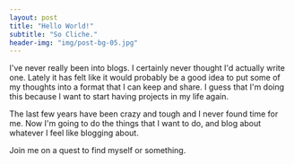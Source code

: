 ```yaml
---
layout: post
title: "Hello World!"
subtitle: "So Cliche."
header-img: "img/post-bg-05.jpg"
---
```


<p> I've never really been into blogs. I certainly never thought I'd actually write one. Lately it has felt like it would probably be a good idea to put some of my thoughts into a format that I can keep and share. I guess that I'm doing this because I want to start having projects in my life again. </p>

<p> The last few years have been crazy and tough and I never found time for me. Now I'm going to do the things that I want to do, and blog about whatever I feel like blogging about. </p>

<p> Join me on a quest to find myself or something. </p>

